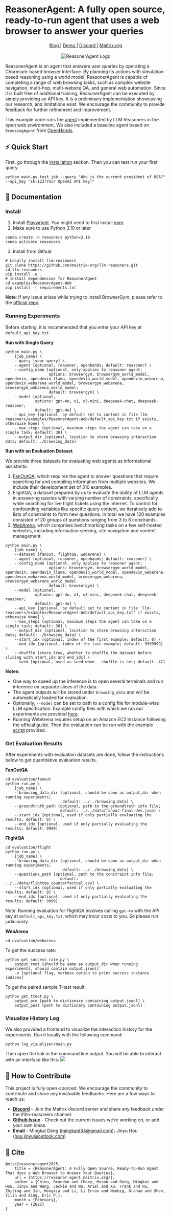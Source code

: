 # ReasonerAgent: A fully open source, ready-to-run agent that uses a web browser to answer your queries

<div style="text-align: center;">
    <a href="https://reasoner-agent.maitrix.org" class="nav-link mt-1 mb-1 enabled"> 
    <i class="fa-solid fa-newspaper"></i>
    <span>Blog</span>
    </a>
    |
    <a href="https://easyweb.maitrix.org" class="nav-link mt-1 mb-1 enabled"> 
    <i class="fas fa-solid fa-rocket"></i>
    <span>Demo</span>
    </a> 
    |
    <a href="https://discord.gg/b5NEhRbvJg" class="nav-link mt-1 mb-1 enabled">
    <i class="fas fa-brands fa-discord"></i>
    <span>Discord</span>
    </a>
    |
    <a href="https://maitrix.org" class="nav-link mt-1 mb-1 enabled">
    <i class="fas fa-solid fa-at"></i>
    <span>Maitrix.org</span>
    </a> 
    <br> <br>
    <img src="img/logo.png" alt="ReasonerAgent Logo" >
</div>

ReasonerAgent is an agent that answers user queries by operating a Chormium-based browser interface. By planning its actions with simulation-based reasoning using a world model, ReasonerAgent is capable of completing a range of web browsing tasks, such as complex website navigation, multi-hop, multi-website QA, and general web automation. Since it is built free of additional training, ReasonerAgent can be executed by simply providing an API key. It is a preliminary implementation showcasing our research, and limitations exist. We encourage the community to provide feedback for further refinement and improvement.

This example code runs the [agent](/reasoners/agent) implemented by LLM Reasoners in the open web environment. We also included a baseline agent based on `BrowsingAgent` from [OpenHands](https://github.com/All-Hands-AI/OpenHands).


<!-- <div style="text-align: center;">
    <iframe width="80%" height="315" src="https://www.youtube.com/embed/KUlf0hZuCXQ?si=z0T3M1SZYID_B3Pr" title="YouTube video player" frameborder="0" allow="accelerometer; autoplay; clipboard-write; encrypted-media; gyroscope; picture-in-picture; web-share" referrerpolicy="strict-origin-when-cross-origin" allowfullscreen></iframe>
</div> -->

<!-- ## News 
-  -->
## ⚡ Quick Start
First, go through the [installation](#install) section. Then you can test run your first query:
```
python main.py test_job --query "Who is the current president of USA?" --api_key "sk-123[Your OpenAI API key]"
```

## 📖 Documentation
### Install
1. Install [Playwright](https://playwright.dev/docs/intro#installing-playwright). You might need to first install [npm](https://docs.npmjs.com/downloading-and-installing-node-js-and-npm).
2. Make sure to use Python 3.10 or later
```
conda create -n reasoners python=3.10
conda activate reasoners
```
3. Install from Github
```
# Locally install llm-reasoners
git clone https://github.com/maitrix-org/llm-reasoners.git
cd llm-reasoners
pip install -e .
# Install dependencies for ReasonerAgent
cd examples/ReasonerAgent-Web
pip install -r requirements.txt
```
**Note**: If any issue arises while trying to install BrowserGym, please refer to the [official repo](https://github.com/ServiceNow/BrowserGym).

### Running Experiments
Before starting, it is recommended that you enter your API key at `default_api_key.txt`.

**Run with Single Query**
```
python main.py \
    [job_name] \
    --query [your query] \
    --agent [optional, reasoner, openhands; default: reasoner] \
    --config_name [optional, only applies to reasoner agent; 
                   options: browsergym, browsergym_world_model, opendevin, opendevin_llama, opendevin_world_model, opendevin_webarena, opendevin_webarena_world_model, browsergym_webarena, browsergym_webarena_world_model;
                   default: browsergym] \
    --model [optional, 
             options: gpt-4o, o1, o3-mini, deepseek-chat, deepseek-reasoner; 
             default: gpt-4o] \
    --api_key [optional, by default set to content in file llm-reasoners/examples/ReasonerAgent-Web/default_api_key.txt if exists, otherwise None] \
    --max_steps [optional, maximum steps the agent can take on a single task; default: 30] \
    --output_dir [optional, location to store browsing interaction data; default: ./browsing_data]
```

**Run with an Evaluation Dataset**

We provide three datasets for evaluating web agents as informational assistants: 
1. [FanOutQA](https://fanoutqa.com/index.html), which requires the agent to answer questions that require searching for and compiling information from multiple websites. We include their development set of 310 examples. 
2. FlightQA, a dataset prepared by us to evaluate the ability of LLM agents in answering queries with varying number of constraints, specifically while searching for live flight tickets using the internet. To control for confounding variables like specific query content, we iteratively add to lists of constraints to form new questions. In total we have 120 examples consisted of 20 groups of questions ranging from 3 to 8 constraints.
3. [WebArena](https://webarena.dev), which comprises benchmarking tasks on a few self-hosted websites, including information seeking, site navigation and content management. 
```
python main.py \
    [job_name] \
    --dataset [fanout, flightqa, webarena] \
    --agent [optional, reasoner, openhands; default: reasoner] \
    --config_name [optional, only applies to reasoner agent; 
                   options: browsergym, browsergym_world_model, opendevin, opendevin_llama, opendevin_world_model, opendevin_webarena, opendevin_webarena_world_model, browsergym_webarena, browsergym_webarena_world_model
                   default: browsergym] \
    --model [optional, 
             options: gpt-4o, o1, o3-mini, deepseek-chat, deepseek-reasoner; 
             default: gpt-4o] \
    --api_key [optional, by default set to content in file 'llm-reasoners/examples/ReasonerAgent-Web/default_api_key.txt' if exists, otherwise None] \
    --max_steps [optional, maximum steps the agent can take on a single task; default: 30] \
    --output_dir [optional, location to store browsing interaction data; default: ./browsing_data] \
    --start_idx [optional, index of the first example; default: 0] \
    --end_idx [optional, index of the last example; default: 9999999] \
    --shuffle [store_true, whether to shuffle the dataset before slicing with start_idx and end_idx] \
    --seed [optional, used as seed when --shuffle is set; default: 42] 
```

**Notes:**
* One way to speed up the inference is to open several terminals and run inference on separate slices of the data.
* The agent outputs will be stored under `browsing_data` and will be automatically loaded for evaluation.
* Optionally, `--model` can be set to path to a config file for module-wise LLM specification. Example config files with which we ran our experiments are provided [here](configs/).
* Running WebArena requires setup on an Amazon EC2 Instance following the [official guide](https://github.com/web-arena-x/webarena/blob/main/environment_docker/README.md#pre-installed-amazon-machine-image-recommended). Then the evaluation can be run with the example [script](evaluation/webarena/run_inference.sh) provided.

### Get Evaluation Results
After experiments with evaluation datasets are done, follow the instructions below to get quantitative evaluation results.

**FanOutQA**
```
cd evaluation/fanout
python run.py \
    [job_name] \
    --browsing_data_dir [optional, should be same as output_dir when running experiments;
                         default: ../../browsing_data] \
    --groundtruth_path [optional, path to the groundtruth info file;
                        default: ../../data/fanout-final-dev.json] \
    --start_idx [optional, used if only partially evaluating the results; default: 0] \
    --end_idx [optional, used if only partially evaluating the results; default: 9999]
```

**FlightQA**
```
cd evaluation/flight
python run.py \
    [job_name] \
    --browsing_data_dir [optional, should be same as output_dir when running experiments;
                         default: ../../browsing_data] \
    --questions_path [optional, path to the constraint info file;
                        default: ../../data/flightqa_counterfactual.csv] \
    --start_idx [optional, used if only partially evaluating the results; default: 0] \
    --end_idx [optional, used if only partially evaluating the results; default: 9999]
```
Note: Running evaluation for FlightQA involves calling `gpt-4o` with the API key at `default_api_key.txt`, which may incur costs to you. So please run judiciously.

**WebArena**
```
cd evaluation/webarena
```
To get the success rate:
```
python get_success_rate.py \
    output_root [should be same as output_dir when running experiments, should contain output.jsonl]
    -v [optional flag, verbose option to print success instance indices]
```
To get the paired sample T-test result:
```
python get_ttest.py \
    output_pre [path to dictionary containing output.jsonl] \
    output_post [path to dictionary containing output.jsonl]
```

### Visualize History Log
We also provided a frontend to visualize the interaction history for the experiments. Run it locally with the following command:
```
python log_visualizer/main.py
```
Then open the link in the command line output. You will be able to interact with an interface like this:
![](img/log_visualizer-example.png)

## 🤝 How to Contribute
This project is fully open-sourced. We encourage the community to contribute and share any invaluable feedbacks. Here are a few ways to reach us:
- [**Discord**](https://discord.com/invite/b5NEhRbvJg) - Join the Maitrix discord server and share any feedback under the #llm-reasoners channel.
- [**Github Issue**](https://github.com/maitrix-org/llm-reasoners/issues) - Check out the current issues we're working on, or add your own ideas.
- **Email** - Mingkai Deng (mingkaid34@gmail.com); Jinyu Hou (hou.jinyu@outlook.com)

## 📝 Cite
```
@misc{reasoneragent2025,
    title = {ReasonerAgent: A Fully Open Source, Ready-to-Run Agent That Uses a Web Browser to Answer Your Queries},
    url = {https://reasoner-agent.maitrix.org/},
    author = {Chiou, Brandon and Choey, Mason and Deng, Mingkai and Hou, Jinyu and Wang, Jackie and Wu, Ariel and Xu, Frank and Hu, Zhiting and Jin, Hongxia and Li, Li Erran and Neubig, Graham and Shen, Yilin and Xing, Eric P.},
    month = {February},
    year = {2025}
}
```
